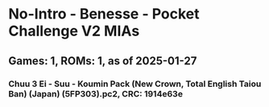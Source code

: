 # No-Intro - Benesse - Pocket Challenge V2 MIAs
## Games: 1, ROMs: 1, as of 2025-01-27
### Chuu 3 Ei - Suu - Koumin Pack (New Crown, Total English Taiou Ban) (Japan) (5FP303).pc2, CRC: 1914e63e
